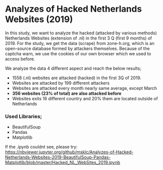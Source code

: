 # Analyzes of Hacked Netherlands Websites (2019)

In this study, we want to analyze the hacked (attacked by various methods) Netherlands Websites (extension of .nl) in the first 3 Q (first 9 months) of 2019. For the study, we get the data (scrape) from zone-h.org, which is an open-source database formed by attackers themselves. Because of the captcha warn, we use the cookies of our own browser which we used to access before.

We analyze the data 4 different aspect and reach the below results;

- 1558 (.nl) websites are attacked (hacked) in the first 3Q of 2019.
- Websites are attacked by 199 different attackers
- Websites are attacked every month nearly same average, except March
- __356 websites (23% of total) are also attacked before__
- Websites exits 16 different country and 20% them are located outside of Netherlands

### Used Libraries;
- BeautifulSoup
- Pandas
- Matplotlib

If the .ipynb couldnt see, please try:
https://nbviewer.jupyter.org/github/msklc/Analyzes-of-Hacked-Netherlands-Websites-2019-BeautifulSoup-Pandas-Matplotlib/blob/master/Hacked_NL_WebSites_2019.ipynb
